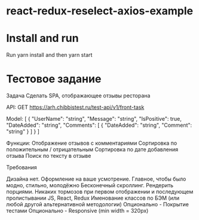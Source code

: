 # react-redux-reselect-axios-example

# Install and run

Run yarn install and then yarn start

# Тестовое задание

Задача
Cделать SPA, отображающее отзывы ресторана

API:
GET https://arh.chibbistest.ru/test-api/v1/front-task

Model:
[
  {
    "UserName": "string",
    "Message": "string",
    "IsPositive": true,
    "DateAdded": "string",
    "Comments": [
      {
        "DateAdded": "string",
        "Comment": "string"
      }
    ]
  }
]

Функции:
Отображение отзывов с комментариями
Сортировка по положительным / отрицательным
Сортировка по дате добавления отзыва
Поиск по тексту в отзыве

Требования

Дизайна нет. Оформление на ваше усмотрение. Главное, чтобы было модно, стильно, молодёжно
Бесконечный скроллинг. Рендерить порциями. Никаких тормозов при первом отображении и последующем пролистывании
JS, React, Redux
Именование классов по БЭМ (или любой другой альтернативной методологии)
Опционально - Покрытие тестами
Опционально - Responsive (min width = 320px)



